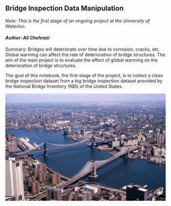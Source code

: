## Bridge Inspection Data Manipulation

*Note: This is the first stage of an ongoing project at the University of Waterloo.*

#### *Author: Ali Chehrazi*

Summary: Bridges will deteriorate over time due to corrosion, cracks, etc. Global warming can affect the rate of deterioration of bridge structures. The aim of the main project is to evaluate the effect of global warming on the deterioration of bridge structures.

The goal of this notebook, the first stage of the project, is to collect a clean bridge inspection dataset from a big bridge inspection dataset provided by the National Bridge Inventory (NBI) of the United States.

<img src="Image\Manhattan_and_Brooklyn_bridges.jpg">

